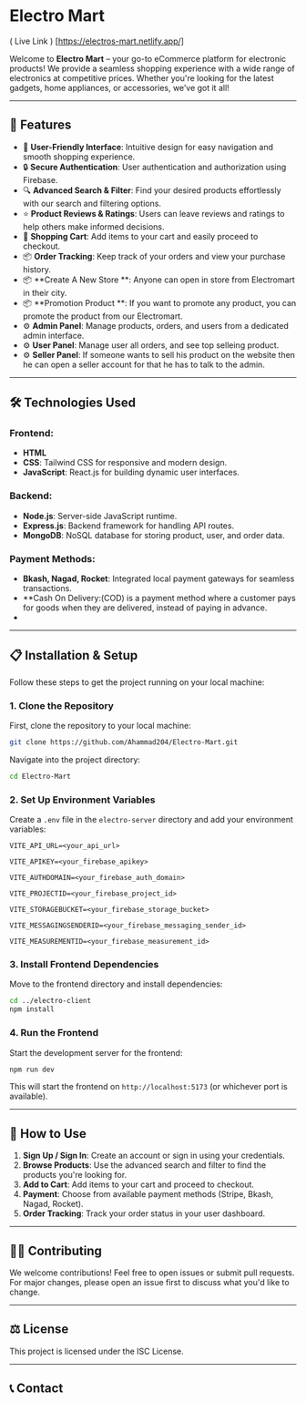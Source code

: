 
# Electro Mart

( Live Link ) [https://electros-mart.netlify.app/]

Welcome to **Electro Mart** – your go-to eCommerce platform for electronic products! We provide a seamless shopping experience with a wide range of electronics at competitive prices. Whether you're looking for the latest gadgets, home appliances, or accessories, we’ve got it all!

---

## 🚀 Features

- 🌟 **User-Friendly Interface**: Intuitive design for easy navigation and smooth shopping experience.
- 🔒 **Secure Authentication**: User authentication and authorization using Firebase.
- 🔍 **Advanced Search & Filter**: Find your desired products effortlessly with our search and filtering options.
- ⭐ **Product Reviews & Ratings**: Users can leave reviews and ratings to help others make informed decisions.
- 🛒 **Shopping Cart**: Add items to your cart and easily proceed to checkout.
- 📦 **Order Tracking**: Keep track of your orders and view your purchase history.
- 📦 **Create A New Store **: Anyone can open in store from Electromart in their city.
- 📦 **Promotion Product **: If you want to promote any product, you can promote the product from our Electromart.
- ⚙️ **Admin Panel**: Manage products, orders, and users from a dedicated admin interface.
- ⚙️ **User Panel**: Manage user all orders, and see top selleing product.
- ⚙️ **Seller Panel**: If someone wants to sell his product on the website then he can open a seller account for that he has to talk to the admin.

  
---

## 🛠 Technologies Used

### **Frontend**:
- **HTML**
- **CSS**: Tailwind CSS for responsive and modern design.
- **JavaScript**: React.js for building dynamic user interfaces.

### **Backend**:
- **Node.js**: Server-side JavaScript runtime.
- **Express.js**: Backend framework for handling API routes.
- **MongoDB**: NoSQL database for storing product, user, and order data.

### **Payment Methods**:
- **Bkash, Nagad, Rocket**: Integrated local payment gateways for seamless transactions.
- **Cash On Delivery:(COD) is a payment method where a customer pays for goods when they are delivered, instead of paying in advance.
- 

---

## 📋 Installation & Setup

Follow these steps to get the project running on your local machine:

### 1. **Clone the Repository**

First, clone the repository to your local machine:

```bash
git clone https://github.com/Ahammad204/Electro-Mart.git
```

Navigate into the project directory:

```bash
cd Electro-Mart
```


### 2. **Set Up Environment Variables**

Create a `.env` file in the `electro-server` directory and add your environment variables:

```env
VITE_API_URL=<your_api_url>

VITE_APIKEY=<your_firebase_apikey>

VITE_AUTHDOMAIN=<your_firebase_auth_domain>

VITE_PROJECTID=<your_firebase_project_id>

VITE_STORAGEBUCKET=<your_firebase_storage_bucket>

VITE_MESSAGINGSENDERID=<your_firebase_messaging_sender_id>

VITE_MEASUREMENTID=<your_firebase_measurement_id>

```



### 3. **Install Frontend Dependencies**

Move to the frontend directory and install dependencies:

```bash
cd ../electro-client
npm install
```

### 4. **Run the Frontend**

Start the development server for the frontend:

```bash
npm run dev
```

This will start the frontend on `http://localhost:5173` (or whichever port is available).

---

## 🛒 How to Use

1. **Sign Up / Sign In**: Create an account or sign in using your credentials.
2. **Browse Products**: Use the advanced search and filter to find the products you're looking for.
3. **Add to Cart**: Add items to your cart and proceed to checkout.
4. **Payment**: Choose from available payment methods (Stripe, Bkash, Nagad, Rocket).
5. **Order Tracking**: Track your order status in your user dashboard.

---

## 🧑‍💻 Contributing

We welcome contributions! Feel free to open issues or submit pull requests. For major changes, please open an issue first to discuss what you'd like to change.

---

## ⚖️ License

This project is licensed under the ISC License.

---

## 📞 Contact

<!-- Developed by [Kazi Ahammad Ullah](https://github.com/Ahammad204). -->
```

